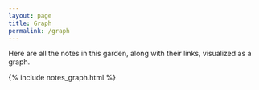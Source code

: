 ```yaml
---
layout: page
title: Graph
permalink: /graph
---
```


Here are all the notes in this garden, along with their links, visualized as a graph.

{% include notes_graph.html %}